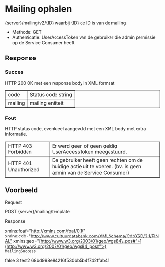 ---
---

# Mailing ophalen

{server}/mailing/v2/{ID} waarbij {ID} de ID is van de mailing

* Methode: GET
* Authenticatie: UserAccessToken van de gebruiker die admin permissie op de Service Consumer heeft

## Response

### Succes

HTTP 200 OK met een response body in XML formaat  

<table border="1" cellpadding="1" cellspacing="1"><tbody><tr><td> code</td> <td> Status code string</td> </tr><tr><td> mailing</td> <td> mailing entiteit</td></tr></tbody></table>

### Fout

HTTP status code, eventueel aangevuld met een XML body met extra informatie.

<table border="1" cellpadding="1" cellspacing="1"><tbody><tr><td> HTTP 403 Forbidden</td> <td> Er werd geen of geen geldig UserAccessToken meegestuurd.</td> </tr><tr><td> HTTP 401 Unauthorized</td> <td> De gebruiker heeft geen rechten om de huidige actie uit te voeren. (bv. is geen admin van de Service Consumer)</td></tr></tbody></table>

## Voorbeeld

Request

  POST {server}/mailing/template

Response

  <?xml version="1.0" encoding="UTF-8" standalone="yes"?>  
  <response xmlns:rdf="<http://www.w3.org/1999/02/22-rdf-syntax-ns"> xmlns:foaf="<http://xmlns.com/foaf/0.1/"> xmlns:cdb="<http://www.cultuurdatabank.com/XMLSchema/CdbXSD/3.1/FINAL"> xmlns:geo="[http://www.w3.org/2003/01/geo/wgs84\_pos#">](http://www.w3.org/2003/01/geo/wgs84_pos#">)  
  <code>MailingSuccess</code>

  <mailing>  
  <enabled>false</enabled>  
  <id>3</id>  
  <name>test2</name>  
  <serviceConsumerKey>68bd998e84216f530bb5b4f742ffab41</serviceConsumerKey>

  <template>

  <id>1</id>  
  <name>TestTemplate</name>  
  <template>template</template>  
  <subject>TestMailing</subject>  
  <frequency>DAILY</frequency>  
  <startDay>0</startDay>  
  <startHour>0</startHour>  
  <startMinute>0</startMinute>  
  <startDayOfWeek>0</startDayOfWeek>  
  <recommendationsResultEqualTreshold>100</recommendationsResultEqualTreshold>  
  <searchResultEqualTreshold>100</searchResultEqualTreshold>  
  <serviceConsumerKey>68bd998e84216f530bb5b4f742ffab41</serviceConsumerKey>  
  </template>  
  </mailing>

  </response>
